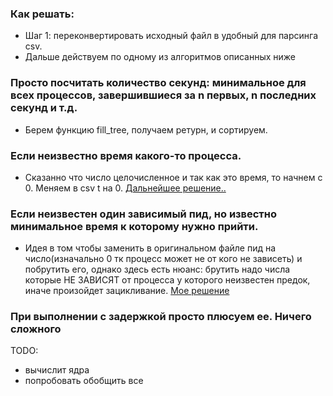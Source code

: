 ### Как решать:
- Шаг 1: переконвертировать исходный файл в удобный для парсинга csv.
- Дальше действуем по одному из алгоритмов описанных ниже

### Просто посчитать количество секунд: минимальное для всех процессов, завершившиеся за n первых, n последних секунд и т.д.
- Берем функцию fill_tree, получаем ретурн, и сортируем.

### Если неизвестно время какого-то процесса.
- Сказанно что число целочисленное и так как это время, то начнем с 0. Меняем в csv t на 0. [Дальнейшее решение..](./time_process.py)

### Если неизвестен один зависимый пид, но известно минимальное время к которому нужно прийти. 
- Идея в том чтобы заменить в оригинальном файле пид на число(изначально 0 тк процесс может не от кого не зависеть) и побрутить его, однако здесь есть нюанс: брутить надо числа которые НЕ ЗАВИСЯТ от процесса у которого неизвестен предок, иначе произойдет зацикливание. [Мое решение](./process_pid.py)

### При выполнении с задержкой просто плюсуем ее. Ничего сложного

TODO:
- вычислит ядра
- попробовать обобщить все
